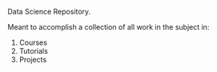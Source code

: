 Data Science Repository. 

Meant to accomplish a collection of all work in the subject in:
1. Courses
2. Tutorials
3. Projects
